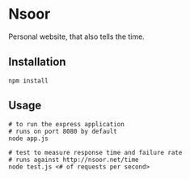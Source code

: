 # Nsoor

Personal website, that also tells the time.

## Installation

`npm install`

## Usage

```
# to run the express application
# runs on port 8080 by default
node app.js

# test to measure response time and failure rate
# runs against http://nsoor.net/time
node test.js <# of requests per second>
```
